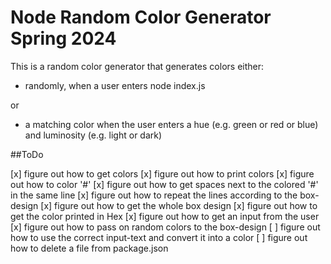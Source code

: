 # Node Random Color Generator Spring 2024

This is a random color generator that generates colors either:

- randomly, when a user enters node index.js

or

- a matching color when the user enters a hue (e.g. green or red or blue) and luminosity (e.g. light or dark)

##ToDo

[x] figure out how to get colors
[x] figure out how to print colors
[x] figure out how to color '#'
[x] figure out how to get spaces next to the colored '#' in the same line
[x] figure out how to repeat the lines according to the box-design
[x] figure out how to get the whole box design
[x] figure out how to get the color printed in Hex
[x] figure out how to get an input from the user
[x] figure out how to pass on random colors to the box-design
[ ] figure out how to use the correct input-text and convert it into a color
[ ] figure out how to delete a file from package.json

